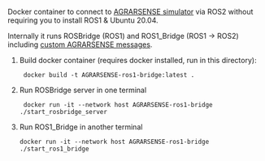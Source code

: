 Docker container to connect to [AGRARSENSE simulator](https://dev.azure.com/AMKFrostBit/AGRARSENSE) via ROS2 without requiring you to install ROS1 & Ubuntu 20.04.

Internally it runs ROSBridge (ROS1) and ROS1_Bridge (ROS1 -> ROS2) including [custom AGRARSENSE messages](https://AMKFrostBit@dev.azure.com/AMKFrostBit/AGRARSENSE/_git/AGRARSENSE_ROS_Messages).

1. Build docker container (requires docker installed, run in this directory):

        docker build -t AGRARSENSE-ros1-bridge:latest .
   
2. Run ROSBridge server in one terminal

        docker run -it --network host AGRARSENSE-ros1-bridge ./start_rosbridge_server

3. Run ROS1_Bridge in another terminal

       docker run -it --network host AGRARSENSE-ros1-bridge ./start_ros1_bridge
